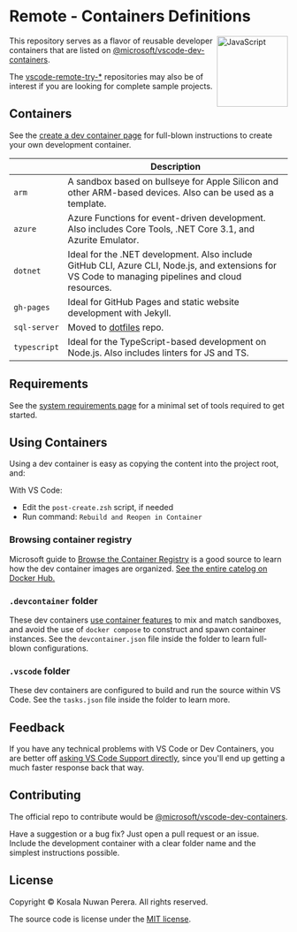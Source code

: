 # Remote - Containers Definitions

[<img align="right" alt="JavaScript" width="128rem" src="https://camo.githubusercontent.com/d7ca2d2f898ab4aa4dd312df026ce18ff219e589/68747470733a2f2f6d6963726f736f66742e6769746875622e696f2f7673636f64652d72656d6f74652d72656c656173652f696d616765732f72656d6f74652d657874656e73696f6e7061636b2e706e67"  />][ms-devcontainers-docs]

This repository serves as a flavor of reusable developer containers that are listed on [@microsoft/vscode-dev-containers][ms-devcontainers-repo].

The [vscode-remote-try-*][vscode-remote-try-search-query] repositories may also be of interest if you are looking for complete sample projects.

## Containers

See the [create a dev container page][ms-devcontainers-create-docs] for full-blown instructions to create your own development container.

|     | Description
| --- | ---
| `arm` | A sandbox based on bullseye for Apple Silicon and other ARM-based devices. Also can be used as a template.
| `azure` | Azure Functions for event-driven development. Also includes Core Tools, .NET Core 3.1, and Azurite Emulator.
| `dotnet` | Ideal for the .NET development. Also include GitHub CLI, Azure CLI, Node.js, and extensions for VS Code to managing pipelines and cloud resources.
| `gh-pages` | Ideal for GitHub Pages and static website development with Jekyll.
| `sql-server` | Moved to [dotfiles][repo-dotfiles] repo.
| `typescript` | Ideal for the TypeScript-based development on Node.js. Also includes linters for JS and TS.

## Requirements
See the [system requirements page][ms-devcontainers-min-requirements-page] for a minimal set of tools required to get started.

## Using Containers

Using a dev container is easy as copying the content into the project root, and:

With VS Code:
- Edit the `post-create.zsh` script, if needed
- Run command: `Rebuild and Reopen in Container`

### Browsing container registry

Microsoft guide to [Browse the Container Registry][mcr-guide-to-browse] is a good source to learn how the dev container images are organized. [See the entire catelog on Docker Hub.][mcr-catelog]

### `.devcontainer` folder

These dev containers [use container features][ms-devcontainers-use-features-docs] to mix and match sandboxes, and avoid the use of `docker compose` to construct and spawn container instances. See the `devcontainer.json` file inside the folder to learn full-blown configurations.

### `.vscode` folder

These dev containers are configured to build and run the source within VS Code. See the `tasks.json` file inside the folder to learn more.

## Feedback

If you have any technical problems with VS Code or Dev Containers, you are better off [asking VS Code Support directly][vscode-support], since you'll end up getting a much faster response back that way.

## Contributing

The official repo to contribute would be [@microsoft/vscode-dev-containers][ms-devcontainers-repo].

Have a suggestion or a bug fix? Just open a pull request or an issue. Include the development container with a clear folder name and the simplest instructions possible.

## License

Copyright :copyright: Kosala Nuwan Perera. All rights reserved.

The source code is license under the [MIT license][lic].

[ms-devcontainers-min-requirements-page]: https://code.visualstudio.com/docs/remote/containers#_system-requirements
[ms-devcontainers-docs]: https://code.visualstudio.com/docs/remote/containers
[ms-devcontainers-create-docs]: https://code.visualstudio.com/docs/remote/create-dev-container
[ms-devcontainers-use-features-docs]: https://code.visualstudio.com/docs/remote/containers#_dev-container-features-preview
[ms-devcontainers-repo]: https://github.com/microsoft/vscode-dev-containers#readme
[mcr-catelog]: https://hub.docker.com/_/microsoft-vscode-devcontainers
[mcr-guide-to-browse]: https://github.com/microsoft/containerregistry#browsing-mcr-content
[vscode-support]: https://github.com/microsoft/vscode-dev-containers#contributing-and-feedback
[vscode-remote-try-search-query]: https://github.com/search?o=desc&q=vscode-remote-try-&s=updated&type=repositories

[download-vscode]: https://code.visualstudio.com/
[download-vscode-remote-ext]: https://aka.ms/vscode-remote/download/containers
[download-docker-desktop]: https://www.docker.com/products/docker-desktop
[download-git]: https://git-scm.com/downloads

[repo-dotfiles]: https://github.com/kosalanuwan/dotfiles#readme

[lic]: LICENSE